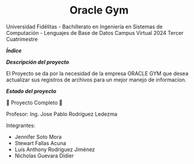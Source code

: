 <h1 align="center"> Oracle Gym </h1>

Universidad Fidélitas - Bachillerato en Ingeniería en Sistemas de Computación - Lenguajes de Base de Datos Campus Virtual 2024 Tercer Cuatrimestre 

***Índice***

***Descripción del proyecto***

El Proyecto se da por la necesidad de la empresa ORACLE GYM que desea actualizar sus registros de archivos para un mejor manejo de informacion. 

***Estado del proyecto***

:construction: Proyecto Completo  :construction:

Profesor:  Ing. Jose Pablo Rodríguez Ledezma

Integrantes: 
* Jennifer Soto Mora 
* Stewart Fallas Acuna 
* Luis Anthony Rodríguez Jiménez 
* Nicholas Guevara Didier 
